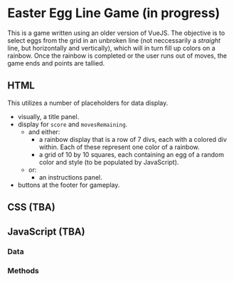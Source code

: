 # Easter Egg Line Game (in progress)

This is a game written using an older version of VueJS. The objective is to select eggs from the grid in an unbroken line (not neccessarily a *straight* line, but horizontally and vertically), which will in turn fill up colors on a rainbow. Once the rainbow is completed or the user runs out of moves, the game ends and points are tallied.

## HTML 
This utilizes a number of placeholders for data display. 
- visually, a title panel.
- display for `score` and `movesRemaining`.
   - and either:
       - a rainbow display that is a row of 7 divs, each with a colored div within. Each of these represent one color of a rainbow.
       - a grid of 10 by 10 squares, each containing an egg of a random color and style (to be populated by JavaScript).
   - or:
       - an instructions panel.
- buttons at the footer for gameplay.

## CSS (TBA)

## JavaScript (TBA)
### Data
### Methods
